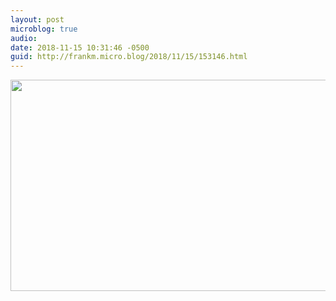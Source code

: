 ```yaml
---
layout: post
microblog: true
audio: 
date: 2018-11-15 10:31:46 -0500
guid: http://frankm.micro.blog/2018/11/15/153146.html
---
```



<img src="https://frankmcpherson.blog/uploads/2018/a5e7ff0e2e.jpg" width="600" height="338" />
